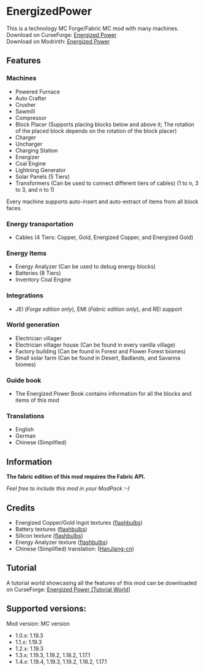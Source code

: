 # EnergizedPower
This is a technology MC Forge/Fabric MC mod with many machines.<br>
Download on CurseForge: [Energized Power](https://www.curseforge.com/minecraft/mc-mods/energized-power)<br>
Download on Modrinth: [Energized Power](https://modrinth.com/mod/energized-power)

## Features

### Machines

* Powered Furnace
* Auto Crafter
* Crusher
* Sawmill
* Compressor
* Block Placer (Supports placing blocks below and above it; The rotation of the placed block depends on the rotation of the block placer)
* Charger
* Uncharger
* Charging Station
* Energizer
* Coal Engine
* Lightning Generator
* Solar Panels (5 Tiers)
* Transformers (Can be used to connect different tiers of cables) (1 to n, 3 to 3, and n to 1)

Every machine supports auto-insert and auto-extract of items from all block faces.

### Energy transportation

* Cables (4 Tiers: Copper, Gold, Energized Copper, and Energized Gold)

### Energy Items

* Energy Analyzer (Can be used to debug energy blocks)
* Batteries (8 Tiers)
* Inventory Coal Engine

### Integrations

* JEI (*Forge edition only*), EMI (*Fabric edition only*), and REI support

### World generation

* Electrician villager
* Electrician villager house (Can be found in every vanilla village)
* Factory building (Can be found in Forest and Flower Forest biomes)
* Small solar farm (Can be found in Desert, Badlands, and Savanna biomes)

### Guide book

* The Energized Power Book contains information for all the blocks and items of this mod

### Translations

* English
* German
* Chinese (Simplified)

## Information

**The fabric edition of this mod requires the Fabric API.**

*Feel free to include this mod in your ModPack :-)*

## Credits

- Energized Copper/Gold Ingot textures ([flashbulbs](https://github.com/flashbulbs))
- Battery textures ([flashbulbs](https://github.com/flashbulbs))
- Silicon texture ([flashbulbs](https://github.com/flashbulbs))
- Energy Analyzer texture ([flashbulbs](https://github.com/flashbulbs))
- Chinese (Simplified) translation: ([HanJiang-cn](https://github.com/HanJiang-cn))

## Tutorial

A tutorial world showcasing all the features of this mod can be downloaded on CurseForge: [Energized Power [Tutorial World]](https://www.curseforge.com/minecraft/worlds/energized-power-tutorial-world)

## Supported versions:
Mod version: MC version
- 1.0.x: 1.19.3
- 1.1.x: 1.19.3
- 1.2.x: 1.19.3
- 1.3.x: 1.19.3, 1.19.2, 1.18.2, 1.17.1
- 1.4.x: 1.19.4, 1.19.3, 1.19.2, 1.18.2, 1.17.1

